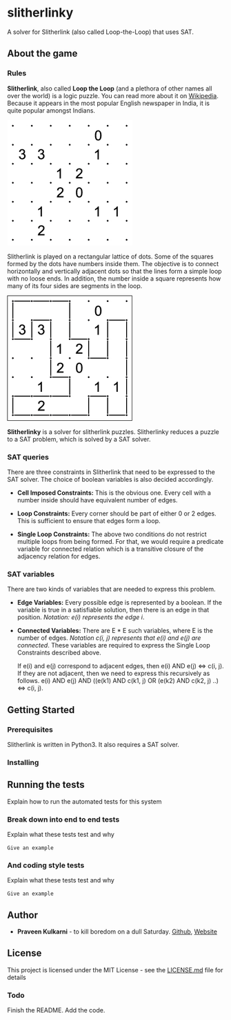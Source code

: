 # slitherlinky
A solver for Slitherlink (also called Loop-the-Loop) that uses SAT.


## About the game

### Rules
**Slitherlink**, also called **Loop the Loop** (and a plethora of other names
all over the world) is a logic puzzle. You can read more about it on
[Wikipedia]. Because it appears in the most popular English newspaper in India,
it is quite popular amongst Indians. 

![Example puzzle][example_puzzle] 

Slitherlink is played on a rectangular lattice of dots. Some of the squares
formed by the dots have numbers inside them. The objective is to connect
horizontally and vertically adjacent dots so that the lines form a simple loop
with no loose ends. In addition, the number inside a square represents how many
of its four sides are segments in the loop.

![Solution][example_solution]

**Slitherlinky** is a solver for slitherlink puzzles. Slitherlinky reduces a
puzzle to a SAT problem, which is solved by a SAT solver. 

### SAT queries

There are three constraints in Slitherlink that need to be expressed to the SAT
solver. The choice of boolean variables is also decided accordingly. 

* **Cell Imposed Constraints:** This is the obvious one. Every cell with a
  number inside should have equivalent number of edges. 

* **Loop Constraints:** Every corner should be part of either 0 or 2 edges. This
  is sufficient to ensure that edges form a loop.

* **Single Loop Constraints:** The above two conditions do not restrict multiple
  loops from being formed. For that, we would require a predicate variable for
  connected relation which is a transitive closure of the adjacency relation for
  edges.

### SAT variables
There are two kinds of variables that are needed to express this problem. 

* **Edge Variables:** Every possible edge is represented by a boolean. If the
  variable is true in a satisfiable solution, then there is an edge in that
  position. *Notation: e(i) represents the edge i*.

* **Connected Variables:** There are E * E such variables, where E is the number
  of edges. *Notation c(i, j) represents that e(i) and e(j) are connected*.
  These variables are required to express the Single Loop Constraints described
  above.

  If e(i) and e(j) correspond to adjacent edges, then e(i) AND e(j) <=> c(i, j).
  If they are not adjacent, then we need to express this recursively as follows. 
  e(i) AND e(j) AND ((e(k1) AND c(k1, j) OR (e(k2) AND c(k2, j) ..) <=> c(i, j).

## Getting Started

### Prerequisites

Slitherlink is written in Python3. It also requires a SAT solver. 

### Installing


## Running the tests

Explain how to run the automated tests for this system

### Break down into end to end tests

Explain what these tests test and why

```
Give an example
```

### And coding style tests

Explain what these tests test and why

```
Give an example
```

## Author

* **Praveen Kulkarni** - to kill boredom on a dull Saturday. 
  [Github](https://github.com/praveenkulkarni1996), [Website]

## License

This project is licensed under the MIT License - see the
[LICENSE.md](LICENSE.md) file for details

### Todo
Finish the README.  Add the code.

[Wikipedia]: https://en.wikipedia.org/wiki/Slitherlink
[example_puzzle]: assets/main.png "Example puzzle"
[example_solution]: assets/main_solution.png "Solution"
[Website]: http://www.cse.iitd.ac.in/~cs5140599/
